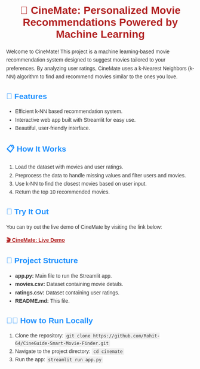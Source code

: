 <h1 style="color: #b22222; font-family: Arial, sans-serif; text-align: center;">🎥 CineMate: Personalized Movie Recommendations Powered by Machine Learning</h1>

<p style="font-family: Arial, sans-serif; color: #333; line-height: 1.6;">
Welcome to CineMate! This project is a machine learning-based movie recommendation system designed to suggest movies tailored to your preferences. By analyzing user ratings, CineMate uses a k-Nearest Neighbors (k-NN) algorithm to find and recommend movies similar to the ones you love.
</p>

<h2 style="color: #1e90ff; font-family: Arial, sans-serif;">🚀 Features</h2>
<ul style="font-family: Arial, sans-serif; color: #333; line-height: 1.6;">
  <li>Efficient k-NN based recommendation system.</li>
  <li>Interactive web app built with Streamlit for easy use.</li>
  <li>Beautiful, user-friendly interface.</li>
</ul>

<h2 style="color: #1e90ff; font-family: Arial, sans-serif;">📋 How It Works</h2>
<ol style="font-family: Arial, sans-serif; color: #333; line-height: 1.6;">
  <li>Load the dataset with movies and user ratings.</li>
  <li>Preprocess the data to handle missing values and filter users and movies.</li>
  <li>Use k-NN to find the closest movies based on user input.</li>
  <li>Return the top 10 recommended movies.</li>
</ol>

<h2 style="color: #1e90ff; font-family: Arial, sans-serif;">🔗 Try It Out</h2>
<p style="font-family: Arial, sans-serif; color: #333; line-height: 1.6;">
You can try out the live demo of CineMate by visiting the link below:
</p>
<a href="[https://your-streamlit-app-link](https://cineguide-smart-movie-finder-1.streamlit.app/)" style="font-family: Arial, sans-serif; color: #b22222; font-weight: bold;">🎬 CineMate: Live Demo</a>

<h2 style="color: #1e90ff; font-family: Arial, sans-serif;">📂 Project Structure</h2>
<ul style="font-family: Arial, sans-serif; color: #333; line-height: 1.6;">
  <li><strong>app.py:</strong> Main file to run the Streamlit app.</li>
  <li><strong>movies.csv:</strong> Dataset containing movie details.</li>
  <li><strong>ratings.csv:</strong> Dataset containing user ratings.</li>
  <li><strong>README.md:</strong> This file.</li>
</ul>

<h2 style="color: #1e90ff; font-family: Arial, sans-serif;">👩‍💻 How to Run Locally</h2>
<ol style="font-family: Arial, sans-serif; color: #333; line-height: 1.6;">
  <li>Clone the repository: <code style="background-color: #f0f0f0; padding: 2px 4px; border-radius: 3px;">git clone https://github.com/Rohit-64/CineGuide-Smart-Movie-Finder.git</code></li>
  <li>Navigate to the project directory: <code style="background-color: #f0f0f0; padding: 2px 4px; border-radius: 3px;">cd cinemate</code></li>
  <li>Run the app: <code style="background-color: #f0f0f0; padding: 2px 4px; border-radius: 3px;">streamlit run app.py</code></li>
</ol>

